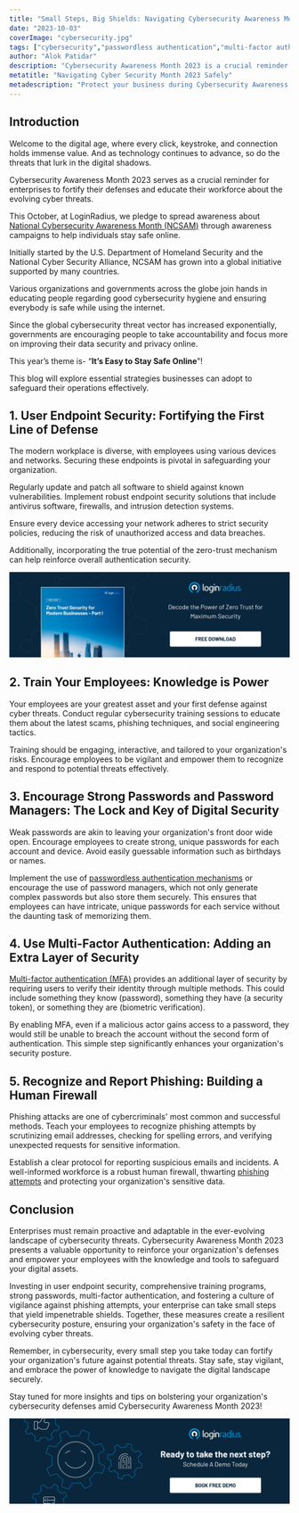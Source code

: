 ```yaml
---
title: "Small Steps, Big Shields: Navigating Cybersecurity Awareness Month 2023 Safely"
date: "2023-10-03"
coverImage: "cybersecurity.jpg"
tags: ["cybersecurity","passwordless authentication","multi-factor authentication"]
author: "Alok Patidar"
description: "Cybersecurity Awareness Month 2023 is a crucial reminder in the digital age where every click matters. Join us at LoginRadius as we spread the word about the importance of user endpoint security, employee training, strong passwords, multi-factor authentication, and phishing prevention. Discover how these small steps can create impenetrable shields, safeguarding your organization amid evolving cyber threats. Stay safe, stay vigilant, and empower your team with knowledge during Cybersecurity Awareness Month 2023!"
metatitle: "Navigating Cyber Security Month 2023 Safely"
metadescription: "Protect your business during Cybersecurity Awareness Month 2023. Learn about user endpoint security, employee training, strong passwords, multi-factor authentication, and phishing prevention. Small steps, big impact."
---
```


## Introduction

Welcome to the digital age, where every click, keystroke, and connection holds immense value. And as technology continues to advance, so do the threats that lurk in the digital shadows. 

Cybersecurity Awareness Month 2023 serves as a crucial reminder for enterprises to fortify their defenses and educate their workforce about the evolving cyber threats. 

This October, at LoginRadius, we pledge to spread awareness about [National Cybersecurity Awareness Month (NCSAM)](https://www.cisa.gov/cybersecurity-awareness-month) through awareness campaigns to help individuals stay safe online.

Initially started by the U.S. Department of Homeland Security and the National Cyber Security Alliance, NCSAM has grown into a global initiative supported by many countries.

Various organizations and governments across the globe join hands in educating people regarding good cybersecurity hygiene and ensuring everybody is safe while using the internet.

Since the global cybersecurity threat vector has increased exponentially, governments are encouraging people to take accountability and focus more on improving their data security and privacy online. 

This year’s theme is- “**It’s Easy to Stay Safe Online**”!

This blog will explore essential strategies businesses can adopt to safeguard their operations effectively.

## 1. User Endpoint Security: Fortifying the First Line of Defense

The modern workplace is diverse, with employees using various devices and networks. Securing these endpoints is pivotal in safeguarding your organization. 

Regularly update and patch all software to shield against known vulnerabilities. Implement robust endpoint security solutions that include antivirus software, firewalls, and intrusion detection systems. 

Ensure every device accessing your network adheres to strict security policies, reducing the risk of unauthorized access and data breaches.

Additionally, incorporating the true potential of the zero-trust mechanism can help reinforce overall authentication security.

[![WP-zero-trust-security](WP-zero-trust-security.png)](https://www.loginradius.com/resource/zero-trust-security/)

## 2. Train Your Employees: Knowledge is Power

Your employees are your greatest asset and your first defense against cyber threats. Conduct regular cybersecurity training sessions to educate them about the latest scams, phishing techniques, and social engineering tactics. 

Training should be engaging, interactive, and tailored to your organization's risks. Encourage employees to be vigilant and empower them to recognize and respond to potential threats effectively.

## 3. Encourage Strong Passwords and Password Managers: The Lock and Key of Digital Security

Weak passwords are akin to leaving your organization's front door wide open. Encourage employees to create strong, unique passwords for each account and device. Avoid easily guessable information such as birthdays or names. 

Implement the use of [passwordless authentication mechanisms](https://www.loginradius.com/passwordless-login/) or encourage the use of password managers, which not only generate complex passwords but also store them securely. This ensures that employees can have intricate, unique passwords for each service without the daunting task of memorizing them.

## 4. Use Multi-Factor Authentication: Adding an Extra Layer of Security

[Multi-factor authentication (MFA)](https://www.loginradius.com/multi-factor-authentication/) provides an additional layer of security by requiring users to verify their identity through multiple methods. This could include something they know (password), something they have (a security token), or something they are (biometric verification). 

By enabling MFA, even if a malicious actor gains access to a password, they would still be unable to breach the account without the second form of authentication. This simple step significantly enhances your organization's security posture.

## 5. Recognize and Report Phishing: Building a Human Firewall

Phishing attacks are one of cybercriminals' most common and successful methods. Teach your employees to recognize phishing attempts by scrutinizing email addresses, checking for spelling errors, and verifying unexpected requests for sensitive information. 

Establish a clear protocol for reporting suspicious emails and incidents. A well-informed workforce is a robust human firewall, thwarting [phishing attempts](https://www.loginradius.com/blog/identity/real-time-techniques-detect-phishing-attacks/) and protecting your organization's sensitive data.

## Conclusion

Enterprises must remain proactive and adaptable in the ever-evolving landscape of cybersecurity threats. Cybersecurity Awareness Month 2023 presents a valuable opportunity to reinforce your organization's defenses and empower your employees with the knowledge and tools to safeguard your digital assets. 

Investing in user endpoint security, comprehensive training programs, strong passwords, multi-factor authentication, and fostering a culture of vigilance against phishing attempts, your enterprise can take small steps that yield impenetrable shields. Together, these measures create a resilient cybersecurity posture, ensuring your organization's safety in the face of evolving cyber threats.

Remember, in cybersecurity, every small step you take today can fortify your organization's future against potential threats. Stay safe, stay vigilant, and embrace the power of knowledge to navigate the digital landscape securely.

Stay tuned for more insights and tips on bolstering your organization's cybersecurity defenses amid Cybersecurity Awareness Month 2023!

[![book-a-free-demo-loginradius](../../assets/book-a-demo-loginradius.png)](https://www.loginradius.com/book-a-demo/)
